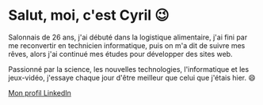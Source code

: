 # Salut, moi, c'est Cyril 😉

Salonnais de 26 ans, j'ai débuté dans la logistique alimentaire, j'ai fini par me reconvertir en technicien informatique, puis on m'a dit de suivre mes rêves, alors j'ai continué mes études pour développer des sites web.

Passionné par la science, les nouvelles technologies, l'informatique et les jeux-vidéo, j'essaye chaque jour d'être meilleur que celui que j'étais hier. 😄

<a href="https://www.linkedin.com/in/cyril-gournay-46849019b/">Mon profil LinkedIn</a> 